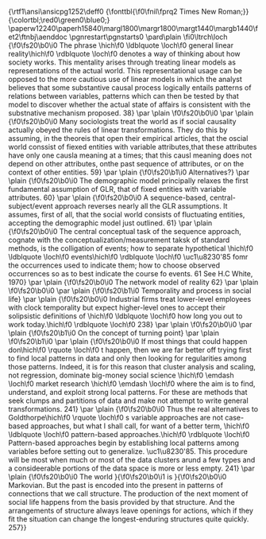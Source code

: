 {\rtf1\ansi\ansicpg1252\deff0
{\fonttbl{\f0\fnil\fprq2 Times New Roman;}}
{\colortbl;\red0\green0\blue0;}
\paperw12240\paperh15840\margl1800\margr1800\margt1440\margb1440\fet2\ftnbj\aenddoc
\pgnrestart\pgnstarts0
\pard\plain \fi0\ltrch\loch {\f0\fs20\b0\i0 The phrase \hich\f0 \ldblquote \loch\f0 general linear reality\hich\f0 \rdblquote \loch\f0  denotes a way of thinking about how society works. This mentality arises through treating linear models as representations of the actual world. This representational usage can be opposed to the more cautious use of linear models in which the analyst believes that some substantive causal process logically entails patterns of relations between variables, patterns which can then be tested by that model to discover whether the actual state of affairs is consistent with the substnative mechanism proposed.  38}
\par
\plain \f0\fs20\b0\i0
\par
\plain {\f0\fs20\b0\i0 Many sociologists treat the world as if social causality actually obeyed the rules of linear transformations. They do this by assuming, in the theoreis that open their empirical articles, that the oscial world conssist of fiexed entities with variable attributes,that these attributes have only one causla meaning at a times; that this causl meaning does not depend on other attributes, onthe past sequence of attributes, or on the context of other entities. 59}
\par
\plain {\f0\fs20\b1\i0 Alternatives?}
\par
\plain {\f0\fs20\b0\i0 The demographic model principally relaxes the first fundamental assumption of GLR, that of fixed entities with variable attributes. 60}
\par
\plain {\f0\fs20\b0\i0 A sequence-based, central-subject/event approach reverses nearly all the GLR assumptions. It assumes, first of all, that the social world consists of fluctuating entities, accepting the demographic model just outlined. 61}
\par
\plain {\f0\fs20\b0\i0 The central conceptual task of the sequence approach, cognate with the conceptualization/measurement taksk of standard methods, is the colligation of events; how to separate hypothetical \hich\f0 \ldblquote \loch\f0 events\hich\f0 \rdblquote \loch\f0  \uc1\u8230\'85 fomr the occurrences used to indicate them; how to choose observed occurrences so as to best indicate the course fo events. 61 See H.C White, 1970}
\par
\plain {\f0\fs20\b0\i0 The network model of reality 62}
\par
\plain \f0\fs20\b0\i0
\par
\plain {\f0\fs20\b1\i0 Temporality and process in social life}
\par
\plain {\f0\fs20\b0\i0 Industrial firms treat lower-level employees with clock temporality but expect higher-level ones to accept their solipsistic definitions of \hich\f0 \ldblquote \loch\f0 how long you out to work today.\hich\f0 \rdblquote \loch\f0  238}
\par
\plain \f0\fs20\b0\i0
\par
\plain {\f0\fs20\b1\i0 On the concept of turning point}
\par
\plain \f0\fs20\b1\i0
\par
\plain {\f0\fs20\b0\i0 If most things that could happen don\hich\f0 \rquote \loch\f0 t happen, then we are far better  off trying first to find local patterns in data and only then looking for regularities among those patterns. Indeed, it is for this reason that cluster analysis and scaling, not regression, dominate big-money social science \hich\f0 \emdash \loch\f0  market research \hich\f0 \emdash \loch\f0  where the aim is to find, understand, and exploit strong local patterns.  For these are methods that seek clumps and partitions of data and make not attempt to write general transformations.  241}
\par
\plain {\f0\fs20\b0\i0 Thus the real alternatives to Goldthorpe\hich\f0 \rquote \loch\f0 s variable approaches are not case-based approaches, but what I shall call, for want of a better term, \hich\f0 \ldblquote \loch\f0 pattern-based approaches.\hich\f0 \rdblquote \loch\f0   Pattern-based approaches begin by establishing local patterns among variables before setting out to generalize.  \uc1\u8230\'85. This procedure will be most when much or most of the data clusters arund a few types and a consideerable portions of the data space is more or less empty. 241}
\par
\plain {\f0\fs20\b0\i0 The world }{\f0\fs20\b0\i1 is }{\f0\fs20\b0\i0 Markovian. But the past is encoded into the present in patterns of connections that we call structure. The production of the next moment of social life happens from the basis provided by that structure. And the arrangements of structure always leave openings for actions, which if they fit the situation can change the longest-enduring structures quite quickly. 257}}
